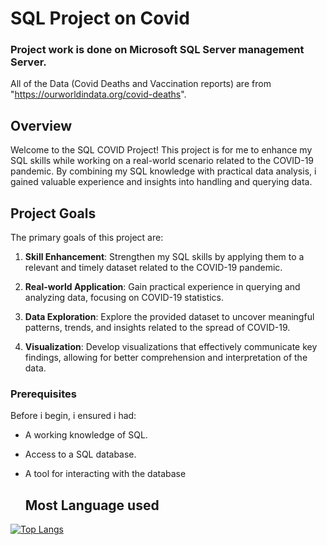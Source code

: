 # SQL Project on Covid
### Project work is done on Microsoft SQL Server management Server.
All of the Data (Covid Deaths and Vaccination reports) are from "https://ourworldindata.org/covid-deaths".

## Overview

Welcome to the SQL COVID Project! This project is for me to enhance my SQL skills while working on a real-world scenario related to the COVID-19 pandemic. By combining my SQL knowledge with practical data analysis, i gained valuable experience and insights into handling and querying data.

## Project Goals

The primary goals of this project are:

1. **Skill Enhancement**: Strengthen my SQL skills by applying them to a relevant and timely dataset related to the COVID-19 pandemic.

2. **Real-world Application**: Gain practical experience in querying and analyzing data, focusing on COVID-19 statistics.

3. **Data Exploration**: Explore the provided dataset to uncover meaningful patterns, trends, and insights related to the spread of COVID-19.

4. **Visualization**: Develop visualizations that effectively communicate key findings, allowing for better comprehension and interpretation of the data.


### Prerequisites

Before i begin, i ensured i had:

- A working knowledge of SQL.
- Access to a SQL database.
- A tool for interacting with the database

  ## Most Language used
[![Top Langs](https://github-readme-stats-git-masterrstaa-rickstaa.vercel.app/api/top-langs/?username=K09Gaurav)](https://github.com/K09Gaurav/SQL_project_Covid)

